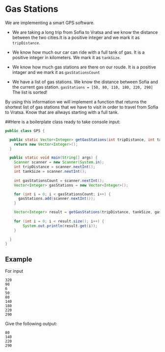 # Gas Stations

We are implementing a smart GPS software.

- We are taking a long trip from Sofia to Vratsa and we know the distance between the two cities.It is a positive integer and we mark it as ``tripDistance``.

- We know how much our car can ride with a full tank of gas. It is a positive integer in kilometers. We mark it as ``tankSize``.

- We know how much gas stations are there on our roude. It is a positive intager and we mark it as ``gasStationsCount``

- We have a list of gas stations. We know the distance between Sofia and the current gas station. ``gasStations = [50, 80, 110, 180, 220, 290]`` The list is sorted!

By using this information we will implement a function that returns the shortest list of gas stations that we have to visit in order to travel from Sofia to Vratsa. Know that are allways starting with a full tank.

##Here is a boilerplate class ready to take console input:

```java
public class GPS {

  public static Vector<Integer> getGasStations(int tripDistance, int tankSize, Vector<Integer> gasStations) {
    return new Vector<Integer>();
  }

  public static void main(String[] args) {
    Scanner scanner = new Scanner(System.in);
    int tripDistance = scanner.nextInt();
    int tankSize = scanner.nextInt();
	
	int gasStationsCount = scanner.nextInt();
    Vector<Integer> gasStations = new Vector<Integer>();

    for (int i = 0; i < gasStationsCount; i++) {
      gasStations.add(scanner.nextInt());
    }

    Vector<Integer> result = getGasStations(tripDistance, tankSize, gasStations);
	
	for (int i = 0; i < result.size(); i++) {
   		System.out.println(result.get(i));
    }

  }
}
```

## Example
For input
```
320
90
6
50
80
140
180
220
290
```

Give the following output:

```
80
140
220
290
```
